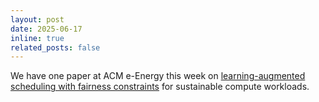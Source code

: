 ```yaml
---
layout: post
date: 2025-06-17
inline: true
related_posts: false
---
```


We have one paper at ACM e-Energy this week on [learning-augmented scheduling with fairness constraints](https://dl.acm.org/doi/full/10.1145/3679240.3734615) for sustainable compute workloads.
